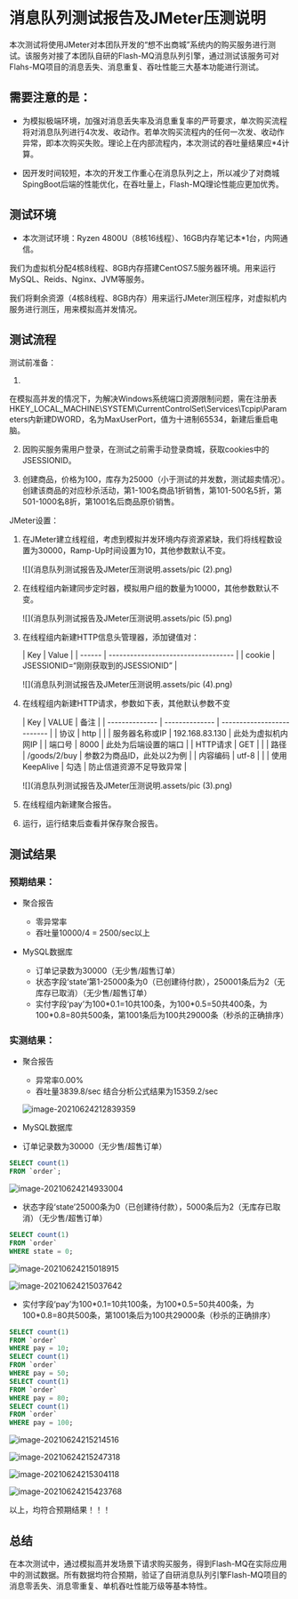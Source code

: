 # 消息队列测试报告及JMeter压测说明

本次测试将使用JMeter对本团队开发的“想不出商城”系统内的购买服务进行测试。该服务对接了本团队自研的Flash-MQ消息队列引擎，通过测试该服务可对Flahs-MQ项目的消息丢失、消息重复、吞吐性能三大基本功能进行测试。

## 需要注意的是：

- 为模拟极端环境，加强对消息丢失率及消息重复率的严苛要求，单次购买流程将对消息队列进行4次发、收动作。若单次购买流程内的任何一次发、收动作异常，即本次购买失败。理论上在内部流程内，本次测试的吞吐量结果应*4计算。

- 因开发时间较短，本次的开发工作重心在消息队列之上，所以减少了对商城SpingBoot后端的性能优化，在吞吐量上，Flash-MQ理论性能应更加优秀。

## 测试环境

- 本次测试环境：Ryzen 4800U（8核16线程）、16GB内存笔记本*1台，内网通信。

我们为虚拟机分配4核8线程、8GB内存搭建CentOS7.5服务器环境。用来运行MySQL、Reids、Nginx、JVM等服务。

我们将剩余资源（4核8线程、8GB内存）用来运行JMeter测压程序，对虚拟机内服务进行测压，用来模拟高并发情况。

## 测试流程

测试前准备：

1.

在模拟高并发的情况下，为解决Windows系统端口资源限制问题，需在注册表HKEY_LOCAL_MACHINE\SYSTEM\CurrentControlSet\Services\Tcpip\Parameters内新建DWORD，名为MaxUserPort，值为十进制65534，新建后重启电脑。

2. 因购买服务需用户登录，在测试之前需手动登录商城，获取cookies中的JSESSIONID。

3. 创建商品，价格为100，库存为25000（小于测试的并发数，测试超卖情况）。创建该商品的对应秒杀活动，第1-100名商品1折销售，第101-500名5折，第501-1000名8折，第1001名后商品原价销售。

JMeter设置：

1. 在JMeter建立线程组，考虑到模拟并发环境内存资源紧缺，我们将线程数设置为30000，Ramp-Up时间设置为10，其他参数默认不变。

   ![](消息队列测试报告及JMeter压测说明.assets/pic (2).png)

2. 在线程组内新建同步定时器，模拟用户组的数量为10000，其他参数默认不变。

   ![](消息队列测试报告及JMeter压测说明.assets/pic (5).png)

3. 在线程组内新建HTTP信息头管理器，添加键值对：

   | Key    | Value                               |
         | ------ | ----------------------------------- |
   | cookie | JSESSIONID=“刚刚获取到的JSESSIONID” |

   ![](消息队列测试报告及JMeter压测说明.assets/pic (4).png)

4. 在线程组内新建HTTP请求，参数如下表，其他默认参数不变

   | Key            | VALUE          | 备注                       |
         | -------------- | -------------- | -------------------------- |
   | 协议           | http           |                            |
   | 服务器名称或IP | 192.168.83.130 | 此处为虚拟机内网IP         |
   | 端口号         | 8000           | 此处为后端设置的端口       |
   | HTTP请求       | GET            |                            |
   | 路径           | /goods/2/buy   | 参数2为商品ID，此处以2为例 |
   | 内容编码       | utf-8          |                            |
   | 使用KeepAlive  | 勾选           | 防止信道资源不足导致异常   |

   ![](消息队列测试报告及JMeter压测说明.assets/pic (3).png)

5. 在线程组内新建聚合报告。

6. 运行，运行结束后查看并保存聚合报告。

## 测试结果

### 预期结果：

- 聚合报告

    - 零异常率
    - 吞吐量10000/4 = 2500/sec以上

- MySQL数据库

    - 订单记录数为30000（无少售/超售订单）
    - 状态字段‘state’第1-25000条为0（已创建待付款），250001条后为2（无库存已取消）（无少售/超售订单）
    - 实付字段‘pay’为100\*0.1=10共100条，为100\*0.5=50共400条，为100\*0.8=80共500条，第1001条后为100共29000条（秒杀的正确排序）

### 实测结果：

- 聚合报告

    - 异常率0.00%
    - 吞吐量3839.8/sec 结合分析公式结果为15359.2/sec

  ![image-20210624212839359](消息队列测试报告及JMeter压测说明.assets/image-20210624212839359.png)

- MySQL数据库

- 订单记录数为30000（无少售/超售订单）

```sql
SELECT count(1)
FROM `order`;
```

![image-20210624214933004](消息队列测试报告及JMeter压测说明.assets/image-20210624214933004.png)

- 状态字段‘state’25000条为0（已创建待付款），5000条后为2（无库存已取消）（无少售/超售订单）

```sql
SELECT count(1)
FROM `order`
WHERE state = 0;
```

![image-20210624215018915](消息队列测试报告及JMeter压测说明.assets/image-20210624215018915.png)

![image-20210624215037642](消息队列测试报告及JMeter压测说明.assets/image-20210624215037642.png)

- 实付字段‘pay’为100\*0.1=10共100条，为100\*0.5=50共400条，为100\*0.8=80共500条，第1001条后为100共29000条（秒杀的正确排序）

```sql
SELECT count(1)
FROM `order`
WHERE pay = 10;
SELECT count(1)
FROM `order`
WHERE pay = 50;
SELECT count(1)
FROM `order`
WHERE pay = 80;
SELECT count(1)
FROM `order`
WHERE pay = 100;
```

![image-20210624215214516](消息队列测试报告及JMeter压测说明.assets/image-20210624215214516.png)

![image-20210624215247318](消息队列测试报告及JMeter压测说明.assets/image-20210624215247318.png)

![image-20210624215304118](消息队列测试报告及JMeter压测说明.assets/image-20210624215304118.png)

![image-20210624215423768](消息队列测试报告及JMeter压测说明.assets/image-20210624215423768.png)

以上，均符合预期结果！！！

## 总结

在本次测试中，通过模拟高并发场景下请求购买服务，得到Flash-MQ在实际应用中的测试数据。所有数据均符合预期，验证了自研消息队列引擎Flash-MQ项目的消息零丢失、消息零重复、单机吞吐性能万级等基本特性。

